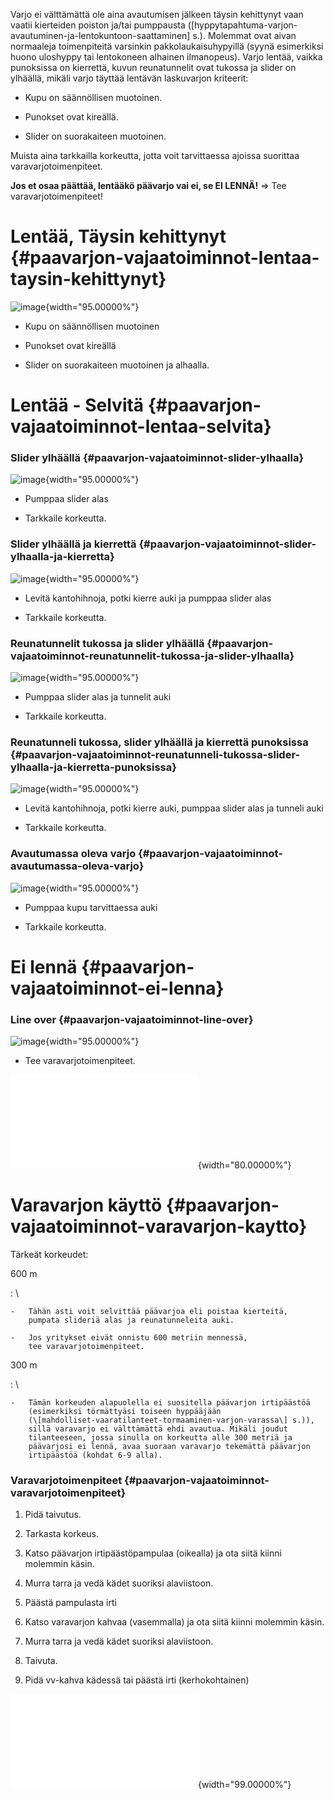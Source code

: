 Varjo ei välttämättä ole aina avautumisen jälkeen täysin kehittynyt vaan
vaatii kierteiden poiston ja/tai pumppausta
(\[hyppytapahtuma-varjon-avautuminen-ja-lentokuntoon-saattaminen\] s.).
Molemmat ovat aivan normaaleja toimenpiteitä varsinkin
pakkolaukaisuhypyillä (syynä esimerkiksi huono uloshyppy tai lentokoneen
alhainen ilmanopeus). Varjo lentää, vaikka punoksissa on kierrettä,
kuvun reunatunnelit ovat tukossa ja slider on ylhäällä, mikäli varjo
täyttää lentävän laskuvarjon kriteerit:

-   Kupu on säännöllisen muotoinen.

-   Punokset ovat kireällä.

-   Slider on suorakaiteen muotoinen.

Muista aina tarkkailla korkeutta, jotta voit tarvittaessa ajoissa
suorittaa varavarjotoimenpiteet.

**Jos et osaa päättää, lentääkö päävarjo vai ei, se EI LENNÄ!** =&gt;
Tee varavarjotoimenpiteet!

 Lentää, Täysin kehittynyt  {#paavarjon-vajaatoiminnot-lentaa-taysin-kehittynyt}
===========================

![image](/kuvat/Vajaatoiminnot-Lentaa-Taysin-kehittynyt.png){width="95.00000%"}

-   Kupu on säännöllisen muotoinen

-   Punokset ovat kireällä

-   Slider on suorakaiteen muotoinen ja alhaalla.

 Lentää - Selvitä  {#paavarjon-vajaatoiminnot-lentaa-selvita}
==================

### Slider ylhäällä {#paavarjon-vajaatoiminnot-slider-ylhaalla}

![image](/kuvat/Vajaatoiminnot-Lentaa-Slider-ylhaalla.png){width="95.00000%"}

-   Pumppaa slider alas

-   Tarkkaile korkeutta.

### Slider ylhäällä ja kierrettä {#paavarjon-vajaatoiminnot-slider-ylhaalla-ja-kierretta}

![image](/kuvat/Vajaatoiminnot-Lentaa-Slider-ylhaalla-ja-Kierteita.png){width="95.00000%"}

-   Levitä kantohihnoja, potki kierre auki ja pumppaa slider alas

-   Tarkkaile korkeutta.

### Reunatunnelit tukossa ja slider ylhäällä {#paavarjon-vajaatoiminnot-reunatunnelit-tukossa-ja-slider-ylhaalla}

![image](/kuvat/Vajaatoiminnot-Lentaa-Reunatunnelit-tukossa-ja-slider-ylhaalla.png){width="95.00000%"}

-   Pumppaa slider alas ja tunnelit auki

-   Tarkkaile korkeutta.

### Reunatunneli tukossa, slider ylhäällä ja kierrettä punoksissa {#paavarjon-vajaatoiminnot-reunatunneli-tukossa-slider-ylhaalla-ja-kierretta-punoksissa}

![image](/kuvat/Vajaatoiminnot-Lentaa-Reunatunnelit-tukossa-ja-slider-ylhaalla-ja-kierteita.png){width="95.00000%"}

-   Levitä kantohihnoja, potki kierre auki, pumppaa slider alas ja
    tunneli auki

-   Tarkkaile korkeutta.

### Avautumassa oleva varjo {#paavarjon-vajaatoiminnot-avautumassa-oleva-varjo}

![image](/kuvat/Vajaatoiminnot-lentaa-avautumassa.png){width="95.00000%"}

-   Pumppaa kupu tarvittaessa auki

-   Tarkkaile korkeutta.

 Ei lennä  {#paavarjon-vajaatoiminnot-ei-lenna}
==========

### Line over {#paavarjon-vajaatoiminnot-line-over}

![image](/kuvat/Vajaatoiminnot-line-over.png){width="95.00000%"}

-   Tee varavarjotoimenpiteet.

![image](/kuvat/VV-toimenpiteet.pdf){width="80.00000%"}

 Varavarjon käyttö  {#paavarjon-vajaatoiminnot-varavarjon-kaytto}
===================

Tärkeät korkeudet:

 600 m 

:   \

    -   Tähän asti voit selvittää päävarjoa eli poistaa kierteitä,
        pumpata slideriä alas ja reunatunneleita auki.

    -   Jos yritykset eivät onnistu 600 metriin mennessä,
        tee varavarjotoimenpiteet.

 300 m 

:   \

    -   Tämän korkeuden alapuolella ei suositella päävarjon irtipäästöä
        (esimerkiksi törmättyäsi toiseen hyppääjään
        (\[mahdolliset-vaaratilanteet-tormaaminen-varjon-varassa\] s.)),
        sillä varavarjo ei välttämättä ehdi avautua. Mikäli joudut
        tilanteeseen, jossa sinulla on korkeutta alle 300 metriä ja
        päävarjosi ei lennä, avaa suoraan varavarjo tekemättä päävarjon
        irtipäästöä (kohdat 6-9 alla).

###  Varavarjotoimenpiteet  {#paavarjon-vajaatoiminnot-varavarjotoimenpiteet}

1.  Pidä taivutus.

2.  Tarkasta korkeus.

3.  Katso päävarjon irtipäästöpampulaa (oikealla) ja ota siitä kiinni
    molemmin käsin.

4.  Murra tarra ja vedä kädet suoriksi alaviistoon.

5.  Päästä pampulasta irti

6.  Katso varavarjon kahvaa (vasemmalla) ja ota siitä kiinni
    molemmin käsin.

7.  Murra tarra ja vedä kädet suoriksi alaviistoon.

8.  Taivuta.

9.  Pidä vv-kahva kädessä tai päästä irti (kerhokohtainen)

![image](/kuvat/VVkaavio.pdf){width="99.00000%"}
